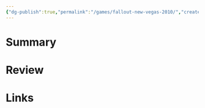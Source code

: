 ```yaml
---
{"dg-publish":true,"permalink":"/games/fallout-new-vegas-2010/","created":"2024-07-02","updated":"2024-07-02"}
---
```



# Summary

# Review

# Links
